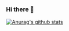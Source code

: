 ### Hi there 👋

[![Anurag's github stats](https://github-readme-stats.vercel.app/api?username=RSaintJr&show_icons=true&theme=synthwave)](https://github.com/RSaintJr)
